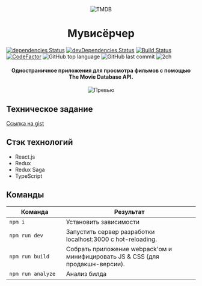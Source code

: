 <p align="center">
  <img src="https://raw.githubusercontent.com/webistomin/react-movie-app/master/docs/tmdb.svg" alt="TMDB">
</p>
<h1 align="center">Мувисёрчер</h1>


[![dependencies Status](https://david-dm.org/webistomin/react-movie-app/status.svg)](https://david-dm.org/webistomin/react-movie-app)
[![devDependencies Status](https://david-dm.org/webistomin/react-movie-app/dev-status.svg)](https://david-dm.org/webistomin/react-movie-app?type=dev)
[![Build Status](https://travis-ci.com/webistomin/react-movie-app.svg?branch=master)](https://travis-ci.com/webistomin/react-movie-app)
[![CodeFactor](https://www.codefactor.io/repository/github/webistomin/react-movie-app/badge)](https://www.codefactor.io/repository/github/webistomin/react-movie-app)
![GitHub top language](https://img.shields.io/github/languages/top/webistomin/react-movie-app)
![GitHub last commit](https://img.shields.io/github/last-commit/webistomin/react-movie-app)
![2ch](https://img.shields.io/static/v1?label=Sup&message=2ch.hk/wrk&color=orange)

<h4 align="center">
Одностраничное приложения для просмотра фильмов с помощью The Movie Database API.   
</h4>

<p align="center">
<img alt='Превью' src="https://github.com/webistomin/react-movie-app/blob/master/docs/preview.png">
</p>

## Техническое задание

[Ссылка на gist](https://gist.github.com/krambertech/ecb3890824fd7ada0f4ec1ff55125758)

## Стэк технологий

* React.js
* Redux
* Redux Saga
* TypeScript

## Команды

<table>
  <thead>
    <tr>
      <th>Команда</th>
      <th>Результат</th>
    </tr>
  </thead>
  <tbody>
    <tr>
      <td width="30%"><code>npm i</code></td>
      <td>Установить зависимости</td>
    </tr>
    <tr>
      <td><code>npm run dev</code></td>
      <td>Запустить сервер разработки localhost:3000 с hot-reloading.</td>
    </tr>
    <tr>
      <td><code>npm run build</code></td>
      <td>Собрать приложение webpack'ом и минифицировать JS & CSS (для продакшн-версии).</td>
    </tr>
    <tr>
      <td><code>npm run analyze</code></td>
      <td>Анализ билда</td>
    </tr>
  </tbody>
</table>


